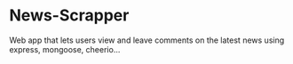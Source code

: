 # News-Scrapper
Web app that lets users view and leave comments on the latest news using express, mongoose, cheerio...
